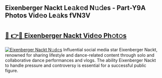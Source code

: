 ## Eixenberger Nackt Le𝚊k𝚎d N𝚞𝚍es - Part-Y9A Photos Vid𝚎o Le𝚊ks fVN3V

# <h2><a href="http://fb96vk6.evod.top/?m=Eixenberger+Nackt">🔗 👉🔴 Eixenberger Nackt Vid𝚎o Ph𝚘t𝚘s</a></h2>

[![Eixenberger Nackt N𝚞d𝚎s](https://i.imgur.com/8V9OHl7.gif)](http://fb96vk6.evod.top/?m=Eixenberger+Nackt)
Influential social media star Eixenberger Nackt, renowned for sharing lifestyle and dance-related content through solo and collaborative dance performances and vlogs. The ability Eixenberger Nackt to handle pressure and controversy is essential for a successful public figure. 
